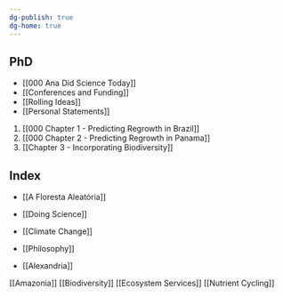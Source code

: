 ```yaml
---
dg-publish: true
dg-home: true
---
```

## PhD
- [[000 Ana Did Science Today]]
- [[Conferences and Funding]]
- [[Rolling Ideas]]
- [[Personal Statements]]

1. [[000 Chapter 1 - Predicting Regrowth in Brazil]]
2. [[000 Chapter 2 - Predicting Regrowth in Panama]]
3. [[Chapter 3 - Incorporating Biodiversity]]

## Index
- [[A Floresta Aleatória]]
- [[Doing Science]]
- [[Climate Change]]
- [[Philosophy]]

- [[Alexandria]]


[[Amazonia]]
[[Biodiversity]]
[[Ecosystem Services]]
[[Nutrient Cycling]]
